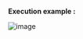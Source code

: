 **Execution example :**

![image](https://user-images.githubusercontent.com/56674801/187656370-e94be641-88d4-4afb-8b3b-fd2f908517da.png)
